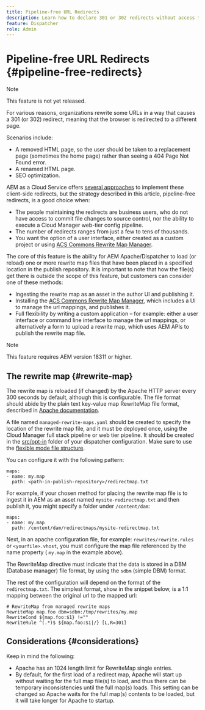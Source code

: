 ```yaml
---
title: Pipeline-free URL Redirects
description: Learn how to declare 301 or 302 redirects without access to Git or Cloud Manager pipelines. 
feature: Dispatcher
role: Admin
---
```

# Pipeline-free URL Redirects {#pipeline-free-redirects}

>[!NOTE]
>This feature is not yet released.

For various reasons, organizations rewrite some URLs in a way that causes a 301 (or 302) redirect, meaning that the browser is redirected to a different page.

Scenarios include:

* A removed HTML page, so the user should be taken to a replacement page (sometimes the home page) rather than seeing a 404 Page Not Found error.
* A renamed HTML page.
* SEO optimization.

AEM as a Cloud Service offers [several approaches](https://experienceleague.adobe.com/en/docs/experience-manager-learn/foundation/administration/url-redirection) to implement these client-side redirects, but the strategy described in this article, pipeline-free redirects, is a good choice when:

* The people maintaining the redirects are business users, who do not have access to commit file changes to source control, nor the ability to execute a Cloud Manager web-tier config pipeline.
* The number of redirects ranges from just a few to tens of thousands.
* You want the option of a user interface, either created as a custom project or using [ACS Commons Rewrite Map Manager](https://adobe-consulting-services.github.io/acs-aem-commons/features/redirect-map-manager/index.html).

The core of this feature is the ability for AEM Apache/Dispatcher to load (or reload) one or more rewrite map files that have been placed in a specified location in the publish repository. It is important to note that how the file(s) get there is outside the scope of this feature, but customers can consider one of these methods:

* Ingesting the rewrite map as an asset in the author UI and publishing it.
* Installing the [ACS Commons Rewrite Map Manager](https://adobe-consulting-services.github.io/acs-aem-commons/features/redirect-map-manager/index.html), which includes a UI to manage the url mappings, and publishes it.
* Full flexibility by writing a custom application – for example: either a user interface or command line interface to manage the url mappings, or alternatively a form to upload a rewrite map, which uses AEM APIs to publish the rewrite map file.

>[!NOTE]
> This feature requires AEM version 18311 or higher.

## The rewrite map {#rewrite-map}

The rewrite map is reloaded (if changed) by the Apache HTTP server every 300 seconds by default, although this is configurable. The file format should abide by the plain text key-value map RewriteMap file format, described in [Apache documentation](https://httpd.apache.org/docs/2.4/rewrite/rewritemap.html#txt).

A file named `managed-rewrite-maps.yaml` should be created to specify the location of the rewrite map file, and it must be deployed once, using the Cloud Manager full stack pipeline or web tier pipeline. It should be created in the [src/opt-in](https://github.com/adobe/aem-project-archetype/tree/develop/src/main/archetype/dispatcher.cloud/src/opt-in) folder of your dispatcher configuration. Make sure to use the [flexible mode file structure](/help/implementing/dispatcher/validation-debug.md#flexible-mode-file-structure).

You can configure it with the following pattern:

```
maps:
- name: my.map
  path: <path-in-publish-repository>/redirectmap.txt

```

For example, if your chosen method for placing the rewrite map file is to ingest it in AEM as an asset named `mysite-redirectmap.txt` and then publish it, you might specify a folder under `/content/dam`:

```
maps:
- name: my.map
  path: /content/dam/redirectmaps/mysite-redirectmap.txt

```

Next, in an apache configuration file, for example: `rewrites/rewrite.rules` or `<yourfile>.vhost`, you must configure the map file referenced by the name property ( `my.map` in the example above).

The RewriteMap directive must indicate that the data is stored in a DBM (Database manager) file format, by using the `sdbm` (simple DBM) format.

The rest of the configuration will depend on the format of the `redirectmap.txt`. The simplest format, show in the snippet below, is a 1:1 mapping between the original url to the mapped url:

```
# RewriteMap from managed rewrite maps
RewriteMap map.foo dbm=sdbm:/tmp/rewrites/my.map
RewriteCond ${map.foo:$1} !=""
RewriteRule ^(.*)$ ${map.foo:$1|/} [L,R=301]

```

## Considerations {#considerations}

Keep in mind the following:

* Apache has an 1024 length limit for RewriteMap single entries.
* By default, for the first load of a redirect map, Apache will start up without waiting for the full map file(s) to load, and thus there can be temporary inconsistencies until the full map(s) loads. This setting can be changed so Apache waits for the full map(s) contents to be loaded, but it will take longer for Apache to startup.
